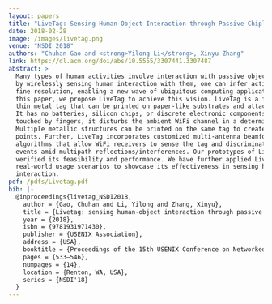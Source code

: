 ```yaml
---
layout: papers
title: "LiveTag: Sensing Human-Object Interaction through Passive Chipless WiFi Tags"
date: 2018-02-28
image: /images/livetag.png
venue: "NSDI 2018"
authors: "Chuhan Gao and <strong>Yilong Li</strong>, Xinyu Zhang"
link: https://dl.acm.org/doi/abs/10.5555/3307441.3307487
abstract: >
  Many types of human activities involve interaction with passive objects. Thus, 
  by wirelessly sensing human interaction with them, one can infer activities at a 
  fine resolution, enabling a new wave of ubiquitous computing applications. In 
  this paper, we propose LiveTag to achieve this vision. LiveTag is a fully passive, 
  thin metal tag that can be printed on paper-like substrates and attached to objects. 
  It has no batteries, silicon chips, or discrete electronic components. But when 
  touched by fingers, it disturbs the ambient WiFi channel in a deterministic way. 
  Multiple metallic structures can be printed on the same tag to create unique touch 
  points. Further, LiveTag incorporates customized multi-antenna beamforming 
  algorithms that allow WiFi receivers to sense the tag and discriminate the touch 
  events amid multipath reflections/interferences. Our prototypes of LiveTag have 
  verified its feasibility and performance. We have further applied LiveTag to 
  real-world usage scenarios to showcase its effectiveness in sensing human-object 
  interaction.
pdf: /pdfs/Livetag.pdf
bib: |-
  @inproceedings{livetag_NSDI2018,
    author = {Gao, Chuhan and Li, Yilong and Zhang, Xinyu},
    title = {Livetag: sensing human-object interaction through passive chipless WiFi tags},
    year = {2018},
    isbn = {9781931971430},
    publisher = {USENIX Association},
    address = {USA},
    booktitle = {Proceedings of the 15th USENIX Conference on Networked Systems Design and Implementation (NSDI 2018)},
    pages = {533–546},
    numpages = {14},
    location = {Renton, WA, USA},
    series = {NSDI'18}
  }
---
```

